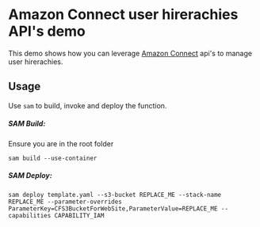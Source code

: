 
# Amazon Connect user hirerachies API's demo  

This demo shows how you can leverage [Amazon Connect](https://aws.amazon.com/connect/) api's to manage user hirerachies.  

## Usage
Use `sam` to build, invoke and deploy the function.

##### SAM Build:
Ensure you are in the root folder

`sam build --use-container`

##### SAM Deploy:
`sam deploy template.yaml --s3-bucket REPLACE_ME --stack-name REPLACE_ME --parameter-overrides ParameterKey=CFS3BucketForWebSite,ParameterValue=REPLACE_ME --capabilities CAPABILITY_IAM`
      

